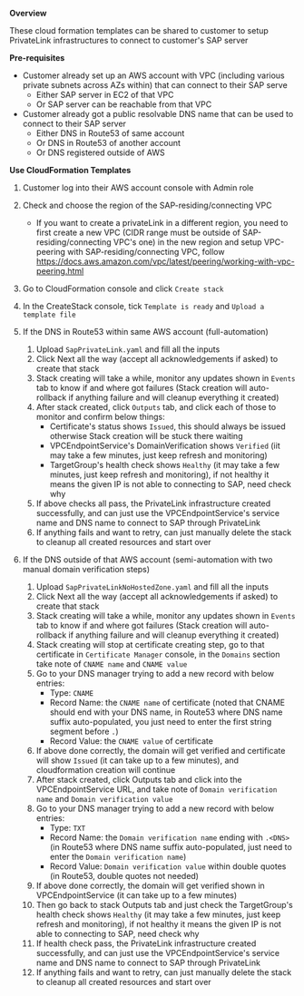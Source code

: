 **Overview**

These cloud formation templates can be shared to customer to setup PrivateLink infrastructures to connect to customer's SAP server

**Pre-requisites**
- Customer already set up an AWS account with VPC (including various private subnets across AZs within) that can connect to their SAP serve
  - Either SAP server in EC2 of that VPC
  - Or SAP server can be reachable from that VPC
- Customer already got a public resolvable DNS name that can be used to connect to their SAP server
  - Either DNS in Route53 of same account
  - Or DNS in Route53 of another account
  - Or DNS registered outside of AWS

**Use CloudFormation Templates**

1. Customer log into their AWS account console with Admin role

2. Check and choose the region of the SAP-residing/connecting VPC
   - If you want to create a privateLink in a different region, you need to first create a new VPC (CIDR range must be outside of SAP-residing/connecting VPC's one) in the new region and setup VPC-peering with SAP-residing/connecting VPC, follow https://docs.aws.amazon.com/vpc/latest/peering/working-with-vpc-peering.html

3. Go to CloudFormation console and click `Create stack`

4. In the CreateStack console, tick `Template is ready` and `Upload a template file`

5. If the DNS in Route53 within same AWS account (full-automation)
   1. Upload `SapPrivateLink.yaml` and fill all the inputs
   2. Click Next all the way (accept all acknowledgements if asked) to create that stack
   3. Stack creating will take a while, monitor any updates shown in `Events` tab to know if and where got failures (Stack creation will auto-rollback if anything failure and will cleanup everything it created)
   4. After stack created, click `Outputs` tab, and click each of those to monitor and confirm below things:
      - Certificate's status shows `Issued`, this should always be issued otherwise Stack creation will be stuck there waiting
      - VPCEndpointService's DomainVerification shows `Verified` (iit may take a few minutes, just keep refresh and monitoring)
      - TargetGroup's health check shows `Healthy` (it may take a few minutes, just keep refresh and monitoring), if not healthy it means the given IP is not able to connecting to SAP, need check why
   5. If above checks all pass, the PrivateLink infrastructure created successfully, and can just use the VPCEndpointService's service name and DNS name to connect to SAP through PrivateLink
   6. If anything fails and want to retry, can just manually delete the stack to cleanup all created resources and start over

6. If the DNS outside of that AWS account (semi-automation with two manual domain verification steps)
   1. Upload `SapPrivateLinkNoHostedZone.yaml` and fill all the inputs
   2. Click Next all the way (accept all acknowledgements if asked) to create that stack
   3. Stack creating will take a while, monitor any updates shown in `Events` tab to know if and where got failures (Stack creation will auto-rollback if anything failure and will cleanup everything it created)
   4. Stack creating will stop at certificate creating step, go to that certificate in `Certificate Manager` console, in the `Domains` section take note of `CNAME name` and `CNAME value`
   5. Go to your DNS manager trying to add a new record with below entries:
      - Type: `CNAME`
      - Record Name: the `CNAME name` of certificate (noted that CNAME should end with your DNS name, in Route53 where DNS name suffix auto-populated, you just need to enter the first string segment before `.`)
      - Record Value: the `CNAME value` of certificate
   6. If above done correctly, the domain will get verified and certificate will show `Issued` (it can take up to a few minutes), and cloudformation creation will continue
   7. After stack created, click Outputs tab and click into the VPCEndpointService URL, and take note of `Domain verification name` and `Domain verification value`
   8. Go to your DNS manager trying to add a new record with below entries:
      - Type: `TXT`
      - Record Name: the `Domain verification name` ending with `.<DNS>` (in Route53 where DNS name suffix auto-populated, just need to enter the `Domain verification name`)
      - Record Value: `Domain verification value` within double quotes (in Route53, double quotes not needed)
   9. If above done correctly, the domain will get verified shown in VPCEndpointService (it can take up to a few minutes)
   10. Then go back to stack Outputs tab and just check the TargetGroup's health check shows `Healthy` (it may take a few minutes, just keep refresh and monitoring), if not healthy it means the given IP is not able to connecting to SAP, need check why
   11. If health check pass, the PrivateLink infrastructure created successfully, and can just use the VPCEndpointService's service name and DNS name to connect to SAP through PrivateLink
   12. If anything fails and want to retry, can just manually delete the stack to cleanup all created resources and start over
